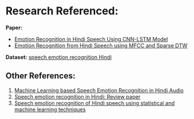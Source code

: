 # Research Referenced:

**Paper:** 
* [Emotion Recognition in Hindi Speech Using CNN-LSTM Model](https://www.researchgate.net/publication/351117496_Emotion_Recognition_in_Hindi_Speech_Using_CNN-LSTM_Model)
* [Emotion Recognition from Hindi Speech using MFCC and Sparse DTW](https://www.ijert.org/research/emotion-recognition-from-hindi-speech-using-mfcc-and-sparse-dtw-IJERTV4IS060003.pdf)

**Dataset:** [speech emotion recognition Hindi](https://www.kaggle.com/datasets/vishlb/speech-emotion-recognition-hindi/data)

## Other References:

1. [Machine Learning based Speech Emotion Recognition in Hindi Audio](https://ieeexplore.ieee.org/document/10125902)
2. [Speech emotion recognition in Hindi: Review paper](https://pubs.aip.org/aip/acp/article-abstract/2771/1/020022/2908777/Speech-emotion-recognition-in-Hindi-Review-paper?redirectedFrom=PDF)
3. [Speech emotion recognition of Hindi speech using statistical and machine learning techniques](https://www.semanticscholar.org/paper/Speech-emotion-recognition-of-Hindi-speech-using-Agrawal-Jain/01ba2af13265dd0dc3b3d1d2f5a447db9e2e410f)